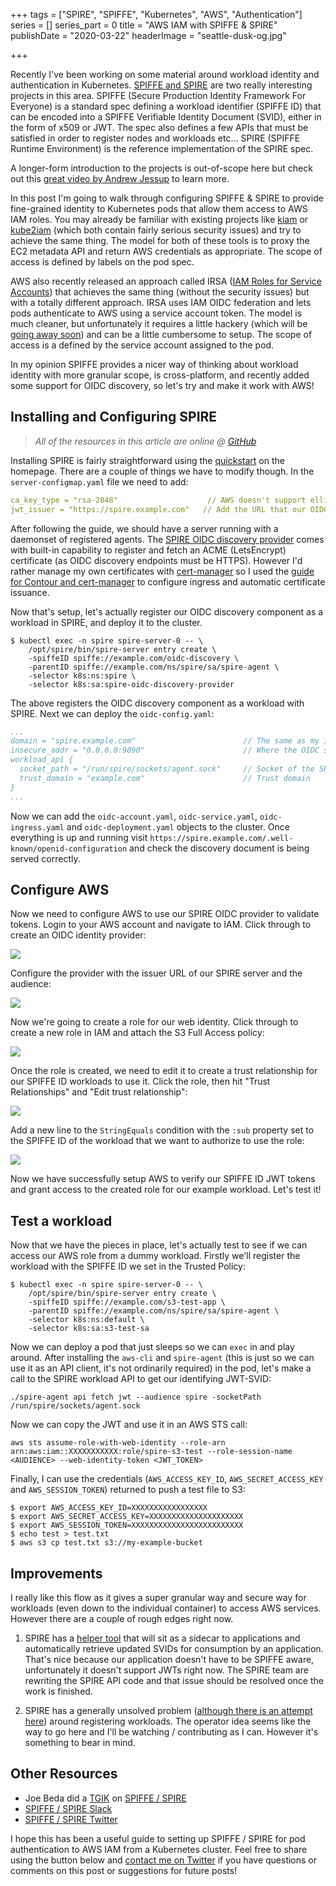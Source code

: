 +++
tags = ["SPIRE", "SPIFFE", "Kubernetes", "AWS", "Authentication"]
series = []
series_part = 0
title = "AWS IAM with SPIFFE & SPIRE"
publishDate = "2020-03-22"
headerImage = "seattle-dusk-og.jpg"

+++

Recently I've been working on some material around workload identity and authentication in Kubernetes. [SPIFFE and SPIRE](https://spiffe.io/) are two really interesting projects in this area. SPIFFE (Secure Production Identity Framework For Everyone) is a standard spec defining a workload identifier (SPIFFE ID) that can be encoded into a SPIFFE Verifiable Identity Document (SVID), either in the form of x509 or JWT. The spec also defines a few APIs that must be satisfied in order to register nodes and workloads etc... SPIRE (SPIFFE Runtime Environment) is the reference implementation of the SPIRE spec.

A longer-form introduction to the projects is out-of-scope here but check out this [great video by Andrew Jessup](https://www.youtube.com/watch?v=0LSaNrOabH4) to learn more.

In this post I'm going to walk through configuring SPIFFE & SPIRE to provide fine-grained identity to Kubernetes pods that allow them access to AWS IAM roles. You may already be familiar with existing projects like [kiam](https://github.com/uswitch/kiam) or [kube2iam](https://github.com/jtblin/kube2iam) (which both contain fairly serious security issues) and try to achieve the same thing. The model for both of these tools is to proxy the EC2 metadata API and return AWS credentials as appropriate. The scope of access is defined by labels on the pod spec.

<!--more-->

AWS also recently released an approach called IRSA ([IAM Roles for Service Accounts](https://aws.amazon.com/blogs/opensource/introducing-fine-grained-iam-roles-service-accounts/)) that achieves the same thing (without the security issues) but with a totally different approach. IRSA uses IAM OIDC federation and lets pods authenticate to AWS using a service account token. The model is much cleaner, but unfortunately it requires a little hackery (which will be [going away soon](https://github.com/kubernetes/enhancements/issues/1393)) and can be a little cumbersome to setup. The scope of access is a defined by the service account assigned to the pod.

In my opinion SPIFFE provides a nicer way of thinking about workload identity with more granular scope, is cross-platform, and recently added some support for OIDC discovery, so let's try and make it work with AWS!

## Installing and Configuring SPIRE

> _All of the resources in this article are online @ [GitHub](https://github.com/johnharris85/aws-auth-spiffe-spire)_

Installing SPIRE is fairly straightforward using the [quickstart](https://spiffe.io/spire/try/getting-started-k8s/) on the homepage. There are a couple of things we have to modify though. In the `server-configmap.yaml` file we need to add:

```yaml
ca_key_type = "rsa-2048"                    // AWS doesn't support elliptic curve keys yet
jwt_issuer = "https://spire.example.com"   // Add the URL that our OIDC provider will be available on
```

After following the guide, we should have a server running with a daemonset of registered agents. The [SPIRE OIDC discovery provider](https://github.com/spiffe/spire/tree/master/support/oidc-discovery-provider) comes with built-in capability to register and fetch an ACME (LetsEncrypt) certificate (as OIDC discovery endpoints must be HTTPS). However I'd rather manage my own certificates with [cert-manager](https://github.com/jetstack/cert-manager) so I used the [guide for Contour and cert-manager](https://projectcontour.io/guides/cert-manager/) to configure ingress and automatic certificate issuance.

Now that's setup, let's actually register our OIDC discovery component as a workload in SPIRE, and deploy it to the cluster.

```shell
$ kubectl exec -n spire spire-server-0 -- \
    /opt/spire/bin/spire-server entry create \
    -spiffeID spiffe://example.com/oidc-discovery \
    -parentID spiffe://example.com/ns/spire/sa/spire-agent \
    -selector k8s:ns:spire \
    -selector k8s:sa:spire-oidc-discovery-provider
```

The above registers the OIDC discovery component as a workload with SPIRE. Next we can deploy the `oidc-config.yaml`:

```yaml
...
domain = "spire.example.com"                        // The same as my issuer
insecure_addr = "0.0.0.0:9090"                      // Where the OIDC server should listen
workload_api {
  socket_path = "/run/spire/sockets/agent.sock"     // Socket of the SPIRE Agent
  trust_domain = "example.com"                      // Trust domain
}
...
```

Now we can add the `oidc-account.yaml`, `oidc-service.yaml`, `oidc-ingress.yaml` and `oidc-deployment.yaml` objects to the cluster. Once everything is up and running visit `https://spire.example.com/.well-known/openid-configuration` and check the discovery document is being served correctly.

## Configure AWS

Now we need to configure AWS to use our SPIRE OIDC provider to validate tokens. Login to your AWS account and navigate to IAM. Click through to create an OIDC identity provider:

![](/images/create-oidc.png)

Configure the provider with the issuer URL of our SPIRE server and the audience:

![](/images/configure-oidc.png)

Now we're going to create a role for our web identity. Click through to create a new role in IAM and attach the S3 Full Access policy:

![](/images/create-role.png)

Once the role is created, we need to edit it to create a trust relationship for our SPIFFE ID workloads to use it. Click the role, then hit "Trust Relationships" and "Edit trust relationship":

![](/images/trust-policy.png)

Add a new line to the `StringEquals` condition with the `:sub` property set to the SPIFFE ID of the workload that we want to authorize to use the role:

![](/images/edit-trust-policy.png)

Now we have successfully setup AWS to verify our SPIFFE ID JWT tokens and grant access to the created role for our example workload. Let's test it!

## Test a workload

Now that we have the pieces in place, let's actually test to see if we can access our AWS role from a dummy workload. Firstly we'll register the workload with the SPIFFE ID we set in the Trusted Policy:

```shell
$ kubectl exec -n spire spire-server-0 -- \
    /opt/spire/bin/spire-server entry create \
    -spiffeID spiffe://example.com/s3-test-app \
    -parentID spiffe://example.com/ns/spire/sa/spire-agent \
    -selector k8s:ns:default \
    -selector k8s:sa:s3-test-sa
```

Now we can deploy a pod that just sleeps so we can `exec` in and play around. After installing the `aws-cli` and `spire-agent` (this is just so we can use it as an API client, it's not ordinarily required) in the pod, let's make a call to the SPIRE workload API to get our identifying JWT-SVID:

```shell
./spire-agent api fetch jwt --audience spire -socketPath /run/spire/sockets/agent.sock
```

Now we can copy the JWT and use it in an AWS STS call:

```shell
aws sts assume-role-with-web-identity --role-arn arn:aws:iam::XXXXXXXXXXX:role/spire-s3-test --role-session-name <AUDIENCE> --web-identity-token <JWT_TOKEN>
```

Finally, I can use the credentials (`AWS_ACCESS_KEY_ID`, `AWS_SECRET_ACCESS_KEY` and `AWS_SESSION_TOKEN`) returned to push a test file to S3:

```shell
$ export AWS_ACCESS_KEY_ID=XXXXXXXXXXXXXXXXX
$ export AWS_SECRET_ACCESS_KEY=XXXXXXXXXXXXXXXXXXXXX
$ export AWS_SESSION_TOKEN=XXXXXXXXXXXXXXXXXXXXXXXXX
$ echo test > test.txt
$ aws s3 cp test.txt s3://my-example-bucket
```

## Improvements

I really like this flow as it gives a super granular way and secure way for workloads (even down to the individual container) to access AWS services. However there are a couple of rough edges right now.

1. SPIRE has a [helper tool](https://github.com/spiffe/spiffe-helper) that will sit as a sidecar to applications and automatically retrieve updated SVIDs for consumption by an application. That's nice because our application doesn't have to be SPIFFE aware, unfortunately it doesn't support JWTs right now. The SPIRE team are rewriting the SPIRE API code and that issue should be resolved once the work is finished.

2. SPIRE has a generally unsolved problem ([although there is an attempt here](https://github.com/spiffe/spire/tree/master/support/k8s/k8s-workload-registrar)) around registering workloads. The operator idea seems like the way to go here and I'll be watching / contributing as I can. However it's something to bear in mind.

## Other Resources

- Joe Beda did a [TGIK](https://github.com/vmware-tanzu/tgik) on [SPIFFE / SPIRE](https://www.youtube.com/watch?v=cx__8khtih4)
- [SPIFFE / SPIRE Slack](https://slack.spiffe.io/)
- [SPIFFE / SPIRE Twitter](https://twitter.com/SPIFFEio)

I hope this has been a useful guide to setting up SPIFFE / SPIRE for pod authentication to AWS IAM from a Kubernetes cluster. Feel free to share using the button below and [contact me on Twitter](https://twitter.com/johnharris85) if you have questions or comments on this post or suggestions for future posts!
